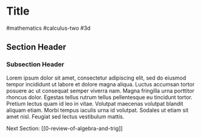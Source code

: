 # Title
#mathematics #calculus-two #3d

## Section Header
### Subsection Header
Lorem ipsum dolor sit amet, consectetur adipiscing elit, sed do eiusmod tempor incididunt ut labore et dolore magna aliqua. Luctus accumsan tortor posuere ac ut consequat semper viverra nam. Magna fringilla urna porttitor rhoncus dolor. Egestas tellus rutrum tellus pellentesque eu tincidunt tortor. Pretium lectus quam id leo in vitae. Volutpat maecenas volutpat blandit aliquam etiam. Morbi tempus iaculis urna id volutpat. Sodales ut etiam sit amet nisl. Feugiat sed lectus vestibulum mattis.

Next Section: [[0-review-of-algebra-and-trig]]



